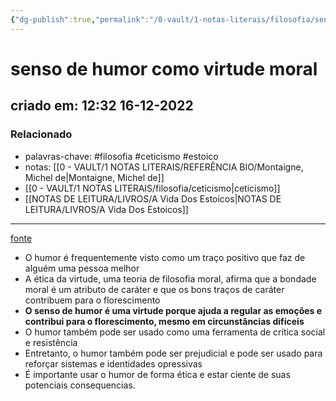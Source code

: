 ```yaml
---
{"dg-publish":true,"permalink":"/0-vault/1-notas-literais/filosofia/senso-de-humor-como-virtude-moral/","tags":["filosofia","ceticismo","estoico"],"dgHomeLink":true,"dgShowLocalGraph":true,"dgShowFileTree":true,"dgEnableSearch":true,"noteIcon":""}
---
```


# senso de humor como virtude moral
## criado em: 12:32 16-12-2022

### Relacionado
- palavras-chave: #filosofia #ceticismo #estoico 
- notas: [[0 - VAULT/1 NOTAS LITERAIS/REFERÊNCIA BIO/Montaigne, Michel de\|Montaigne, Michel de]]
- [[0 - VAULT/1 NOTAS LITERAIS/filosofia/ceticismo\|ceticismo]]
- [[NOTAS DE LEITURA/LIVROS/A Vida Dos Estoicos\|NOTAS DE LEITURA/LIVROS/A Vida Dos Estoicos]]
---
[fonte](https://psyche.co/ideas/a-sense-of-humour-even-a-dark-one-is-a-moral-virtue)

- O humor é frequentemente visto como um traço positivo que faz de alguém uma pessoa melhor
- A ética da virtude, uma teoria de filosofia moral, afirma que a bondade moral é um atributo de caráter e que os bons traços de caráter contribuem para o florescimento
- **O senso de humor é uma virtude porque ajuda a regular as emoções e contribui para o florescimento, mesmo em circunstâncias difíceis**
- O humor também pode ser usado como uma ferramenta de crítica social e resistência
- Entretanto, o humor também pode ser prejudicial e pode ser usado para reforçar sistemas e identidades opressivas
- É importante usar o humor de forma ética e estar ciente de suas potenciais consequencias. 
